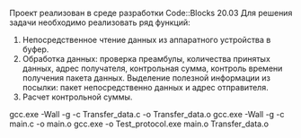 Проект реализован в среде разработки Code::Blocks 20.03
Для решения задачи необходимо реализовать ряд функций:
1) Непосредственное чтение данных из аппаратного устройства в буфер.
2) Обработка данных: проверка преамбулы, количества принятых данных, адрес получателя, контрольная сумма, контроль времени получения пакета данных. Выделение полезной информации из посылки: пакет непосредственно данных и адрес отправителя.
3) Расчет контрольной суммы. 

gcc.exe -Wall -g  -c Transfer_data.c -o Transfer_data.o 
gcc.exe -Wall -g  -c main.c -o main.o
gcc.exe  -o Test_protocol.exe main.o Transfer_data.o
